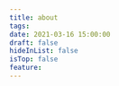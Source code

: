 ```yaml
---
title: about
tags: 
date: 2021-03-16 15:00:00
draft: false
hideInList: false
isTop: false
feature:
---
```

